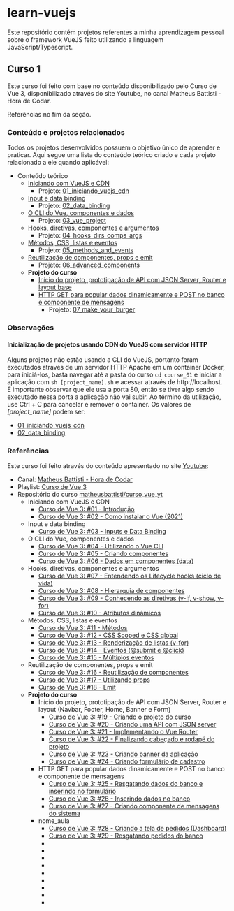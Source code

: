# learn-vuejs

Este repositório contém projetos referentes a minha aprendizagem pessoal sobre o framework VueJS feito utilizando a linguagem JavaScript/Typescript.

## Curso 1

Este curso foi feito com base no conteúdo disponibilizado pelo Curso de Vue 3, disponibilizado através do site Youtube, no canal Matheus Battisti - Hora de Codar.

Referências no fim da seção.

### Conteúdo e projetos relacionados

Todos os projetos desenvolvidos possuem o objetivo único de aprender e praticar. Aqui segue uma lista do conteúdo teórico criado e cada projeto relacionado a ele quando aplicável:

- Conteúdo teórico
  - [Iniciando com VueJS e CDN](./course_01/docs/01_iniciando_vuejs_cdn.md)
    - Projeto: [01_iniciando_vuejs_cdn](./course_01/01_iniciando_vuejs_cdn/)
  - [Input e data binding](./course_01/docs/02_data_binding.md)
    - Projeto: [02_data_binding](./course_01/02_data_binding/)
  - [O CLI do Vue, componentes e dados](./course_01/docs/03_vue_project.md)
    - Projeto: [03_vue_project](./course_01/03_vue_project/)
  - [Hooks, diretivas, componentes e argumentos](./course_01/docs/04_hooks_dirs_comps_args.md)
    - Projeto: [04_hooks_dirs_comps_args](./course_01/04_hooks_dirs_comps_args/)
  - [Métodos, CSS, listas e eventos](./course_01/docs/05_methods_and_events.md)
    - Projeto: [05_methods_and_events](./course_01/05_methods_and_events/)
  - [Reutilização de componentes, props e emit](./course_01/docs/06_advanced_components.md)
    - Projeto: [06_advanced_components](./course_01/06_advanced_components/)
  - **Projeto do curso**
    - [Início do projeto, prototipação de API com JSON Server, Router e layout base](./course_01/docs/07_course_project.md)
    - [HTTP GET para popular dados dinamicamente e POST no banco e componente de mensagens](./course_01/docs/07a_course_project.md)
      - Projeto: [07_make_your_burger](./course_01/07_make_your_burger/)

### Observações

#### Inicialização de projetos usando CDN do VueJS com servidor HTTP

Alguns projetos não estão usando a CLI do VueJS, portanto foram executados através de um servidor HTTP Apache em um container Docker, para iniciá-los, basta navegar até a pasta do curso `cd course_01` e iniciar a aplicação com `sh [project_name].sh` e acessar através de http://localhost. É importante observar que ele usa a porta 80, então se tiver algo sendo executado nessa porta a aplicação não vai subir. Ao término da utilização, use Ctrl + C para cancelar e remover o container. Os valores de *[project_name]* podem ser:
- [01_iniciando_vuejs_cdn](./course_01/01_iniciando_vuejs_cdn/)
- [02_data_binding](./course_01/02_data_binding/)

### Referências

Este curso foi feito através do conteúdo apresentado no site [Youtube](http://www.youtube.com):
- Canal: [Matheus Battisti - Hora de Codar](https://www.youtube.com/@MatheusBattisti)
- Playlist: [Curso de Vue 3](https://www.youtube.com/watch?v=wsAQQioPIJs&list=PLnDvRpP8BnezDglaAvtWgQXzsOmXUuRHL&ab_channel=MatheusBattisti-HoradeCodar)
- Repositório do curso [matheusbattisti/curso_vue_yt](https://github.com/matheusbattisti/curso_vue_yt)
  - Iniciando com VueJS e CDN
    - [Curso de Vue 3: #01 - Introdução](https://www.youtube.com/watch?v=wsAQQioPIJs&ab_channel=MatheusBattisti-HoradeCodar)
    - [Curso de Vue 3: #02 - Como instalar o Vue (2021)](https://www.youtube.com/watch?v=-w1VVGycLRM&ab_channel=MatheusBattisti-HoradeCodar)
  - Input e data binding
    - [Curso de Vue 3: #03 - Inputs e Data Binding](https://www.youtube.com/watch?v=bdD04cHOKfY&ab_channel=MatheusBattisti-HoradeCodar)
  - O CLI do Vue, componentes e dados
    - [Curso de Vue 3: #04 - Utilizando o Vue CLI](https://www.youtube.com/watch?v=yrxG24n1oXI&&ab_channel=MatheusBattisti-HoradeCodar)
    - [Curso de Vue 3: #05 - Criando componentes](https://www.youtube.com/watch?v=ec046jmrgXQ&ab_channel=MatheusBattisti-HoradeCodar)
    - [Curso de Vue 3: #06 - Dados em componentes (data)](https://www.youtube.com/watch?v=_BXj6CwuL0Q&ab_channel=MatheusBattisti-HoradeCodar)
  - Hooks, diretivas, componentes e argumentos
    - [Curso de Vue 3: #07 - Entendendo os Lifecycle hooks (ciclo de vida)](https://www.youtube.com/watch?v=yzXOZZQPSeM&ab_channel=MatheusBattisti-HoradeCodar)
    - [Curso de Vue 3: #08 - Hierarquia de componentes](https://www.youtube.com/watch?v=H5PopRSJBTY&ab_channel=MatheusBattisti-HoradeCodar)
    - [Curso de Vue 3: #09 - Conhecendo as diretivas (v-if, v-show, v-for)](https://www.youtube.com/watch?v=5XJHIoK_nHU&ab_channel=MatheusBattisti-HoradeCodar)
    - [Curso de Vue 3: #10 - Atributos dinâmicos](https://www.youtube.com/watch?v=FtcreaLDeWA&ab_channel=MatheusBattisti-HoradeCodar)
  - Métodos, CSS, listas e eventos
    - [Curso de Vue 3: #11 - Métodos](https://www.youtube.com/watch?v=745aPtV_W60&ab_channel=MatheusBattisti-HoradeCodar)
    - [Curso de Vue 3: #12 - CSS Scoped e CSS global](https://www.youtube.com/watch?v=kMpeOHM4fZg&ab_channel=MatheusBattisti-HoradeCodar)
    - [Curso de Vue 3: #13 - Renderização de listas (v-for)](https://www.youtube.com/watch?v=GvGYlBYtlAk&ab_channel=MatheusBattisti-HoradeCodar)
    - [Curso de Vue 3: #14 - Eventos (@submit e @click)](https://www.youtube.com/watch?v=h8Z-pRhe-dw&ab_channel=MatheusBattisti-HoradeCodar)
    - [Curso de Vue 3: #15 - Múltiplos eventos](https://www.youtube.com/watch?v=AKXG0SblA1w&ab_channel=MatheusBattisti-HoradeCodar)
  - Reutilização de componentes, props e emit
    - [Curso de Vue 3: #16 - Reutilização de componentes](https://www.youtube.com/watch?v=njcYIgHhFMc&ab_channel=MatheusBattisti-HoradeCodar)
    - [Curso de Vue 3: #17 - Utilizando props](https://www.youtube.com/watch?v=-B78d9052zY&ab_channel=MatheusBattisti-HoradeCodar)
    - [Curso de Vue 3: #18 - Emit](https://www.youtube.com/watch?v=RXldGbtzZdI&ab_channel=MatheusBattisti-HoradeCodar)
  - **Projeto do curso**
    - Início do projeto, prototipação de API com JSON Server, Router e layout (Navbar, Footer, Home, Banner e Form)
      - [Curso de Vue 3: #19 - Criando o projeto do curso](https://www.youtube.com/watch?v=CtVhIITICF8&ab_channel=MatheusBattisti-HoradeCodar)
      - [Curso de Vue 3: #20 - Criando uma API com JSON server](https://www.youtube.com/watch?v=bleEztMsSDk&ab_channel=MatheusBattisti-HoradeCodar)
      - [Curso de Vue 3: #21 - Implementando o Vue Router](https://www.youtube.com/watch?v=B5NX9oPf5fI&ab_channel=MatheusBattisti-HoradeCodar)
      - [Curso de Vue 3: #22 - Finalizando cabeçado e rodapé do projeto](https://www.youtube.com/watch?v=UyOv6PTY50Y&ab_channel=MatheusBattisti-HoradeCodar)
      - [Curso de Vue 3: #23 - Criando banner da aplicação](https://www.youtube.com/watch?v=ihCBurkrFyc&ab_channel=MatheusBattisti-HoradeCodar)
      - [Curso de Vue 3: #24 - Criando formulário de cadastro](https://www.youtube.com/watch?v=mCfqTo9LdL8&ab_channel=MatheusBattisti-HoradeCodar)
    - HTTP GET para popular dados dinamicamente e POST no banco e componente de mensagens
      - [Curso de Vue 3: #25 - Resgatando dados do banco e inserindo no formulário](https://www.youtube.com/watch?v=DxYc2CUan_4&ab_channel=MatheusBattisti-HoradeCodar)
      - [Curso de Vue 3: #26 - Inserindo dados no banco](https://www.youtube.com/watch?v=Z5eTqFtCZHk&ab_channel=MatheusBattisti-HoradeCodar)
      - [Curso de Vue 3: #27 - Criando componente de mensagens do sistema](https://www.youtube.com/watch?v=5WXWoe2t_00&ab_channel=MatheusBattisti-HoradeCodar)
    - nome_aula
      - [Curso de Vue 3: #28 - Criando a tela de pedidos (Dashboard)](https://www.youtube.com/watch?v=a5ALeXKWGJM&ab_channel=MatheusBattisti-HoradeCodar)
      - [Curso de Vue 3: #29 - Resgatando pedidos do banco](https://www.youtube.com/watch?v=noQdE8weGv4&ab_channel=MatheusBattisti-HoradeCodar)
      - []()
      - []()
      - []()
      - []()
      - []()
      - []()
      - []()
      - []()
      - []()


  


